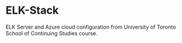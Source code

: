 # ELK-Stack
ELK Server and Azure cloud configuration from University of Toronto School of Continuing Studies course.
